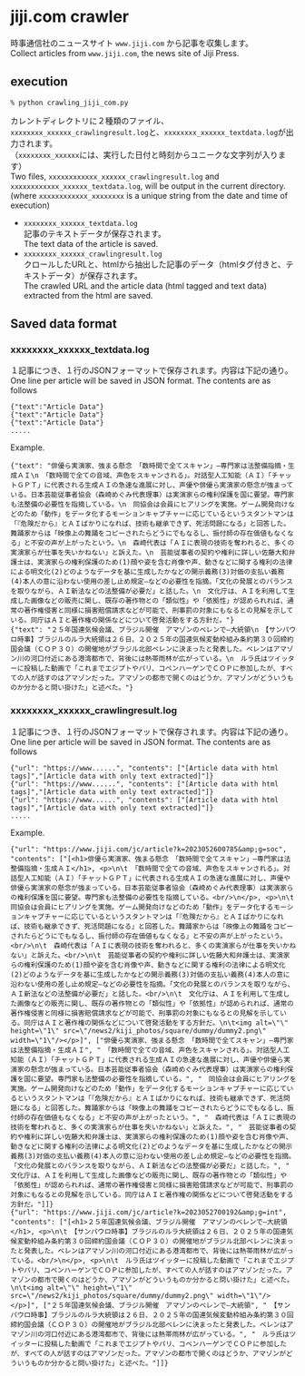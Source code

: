 # jiji.com crawler
時事通信社のニュースサイト `www.jiji.com` から記事を収集します。  
Collect articles from `www.jiji.com`, the news site of Jiji Press.

## execution 
```
% python crawling_jiji_com.py
```

カレントディレクトリに２種類のファイル、`xxxxxxxx_xxxxxx_crawlingresult.log`と、`xxxxxxxx_xxxxxx_textdata.log`が出力されます。  
（`xxxxxxxx_xxxxxx`には、実行した日付と時刻からユニークな文字列が入ります）  
Two files, `xxxxxxxxxxxx_xxxxxx_crawlingresult.log` and `xxxxxxxxxxxx_xxxxxx_textdata.log`, will be output in the current directory.  
(where `xxxxxxxxxxxx_xxxxxxxx` is a unique string from the date and time of execution)

* `xxxxxxxx_xxxxxx_textdata.log`  
記事のテキストデータが保存されます。  
The text data of the article is saved.
* `xxxxxxxx_xxxxxx_crawlingresult.log`  
クロールしたURLと、htmlから抽出した記事のデータ（htmlタグ付きと、テキストデータ）が保存されます。  
The crawled URL and the article data (html tagged and text data) extracted from the html are saved.

## Saved data format

### xxxxxxxx_xxxxxx_textdata.log

１記事につき、１行のJSONフォーマットで保存されます。内容は下記の通り。  
One line per article will be saved in JSON format. The contents are as follows

```
{"text":"Article Data"}
{"text":"Article Data"}
{"text":"Article Data"}
.....
```

Example.
```
{"text": "俳優ら実演家、強まる懸念　「数時間で全てスキャン」―専門家は法整備指摘・生成ＡＩ\n　「数時間で全ての音域、声色をスキャンされる」。対話型人工知能（ＡＩ）「チャットＧＰＴ」に代表される生成ＡＩの急速な進展に対し、声優や俳優ら実演家の懸念が強まっている。日本芸能従事者協会（森崎めぐみ代表理事）は実演家らの権利保護を国に要望。専門家も法整備の必要性を指摘している。\n　同協会は会員にヒアリングを実施。ゲーム開発向けなどのため「動作」をデータ化するモーションキャプチャーに応じているというスタントマンは「『危険だから』とＡＩばかりになれば、技術も継承できず、死活問題になる」と回答した。舞踊家からは「映像上の舞踊をコピーされたらどうにでもなるし、振付師の存在価値もなくなる」と不安の声が上がったという。\n　森崎代表は「ＡＩに表現の技術を奪われると、多くの実演家らが仕事を失いかねない」と訴えた。\n　芸能従事者の契約や権利に詳しい佐藤大和弁護士は、実演家らの権利保護のため(1)顔や姿を含む肖像や声、動きなどに関する権利の法律による明文化(2)どのようなデータを基に生成したかなどの開示義務(3)対価の支払い義務(4)本人の意に沿わない使用の差し止め規定―などの必要性を指摘。「文化の発展とのバランスを取りながら、ＡＩ新法などの法整備が必要だ」と話した。\n　文化庁は、ＡＩを利用して生成した画像などの販売に関し、既存の著作物との「類似性」や「依拠性」が認められれば、通常の著作権侵害と同様に損害賠償請求などが可能で、刑事罰の対象にもなるとの見解を示している。同庁はＡＩと著作権の関係などについて啓発活動をする方針だ。"}
{"text": "２５年国連気候会議、ブラジル開催　アマゾンのベレンで―大統領\n　【サンパウロ時事】ブラジルのルラ大統領は２６日、２０２５年の国連気候変動枠組み条約第３０回締約国会議（ＣＯＰ３０）の開催地がブラジル北部ベレンに決まったと発表した。ベレンはアマゾン川の河口付近にある港湾都市で、背後には熱帯雨林が広がっている。\n　ルラ氏はツイッターに投稿した動画で「これまでエジプトやパリ、コペンハーゲンでＣＯＰに参加したが、すべての人が話すのはアマゾンだった。アマゾンの都市で開くのはどうか、アマゾンがどういうものか分かると問い掛けた」と述べた。"}
```

### xxxxxxxx_xxxxxx_crawlingresult.log

１記事につき、１行のJSONフォーマットで保存されます。内容は下記の通り。  
One line per article will be saved in JSON format. The contents are as follows
```
{"url": "https://www......", "contents": ["[Article data with html tags]","[Article data with only text extracted]"]}
{"url": "https://www......", "contents": ["[Article data with html tags]","[Article data with only text extracted]"]}
{"url": "https://www......", "contents": ["[Article data with html tags]","[Article data with only text extracted]"]}
.....
```

Example.
```
{"url": "https://www.jiji.com/jc/article?k=2023052600785&amp;g=soc", "contents": ["[<h1>俳優ら実演家、強まる懸念　「数時間で全てスキャン」―専門家は法整備指摘・生成ＡＩ</h1>, <p>\n\t　「数時間で全ての音域、声色をスキャンされる」。対話型人工知能（ＡＩ）「チャットＧＰＴ」に代表される生成ＡＩの急速な進展に対し、声優や俳優ら実演家の懸念が強まっている。日本芸能従事者協会（森崎めぐみ代表理事）は実演家らの権利保護を国に要望。専門家も法整備の必要性を指摘している。<br/>\n</p>, <p>\n\t　同協会は会員にヒアリングを実施。ゲーム開発向けなどのため「動作」をデータ化するモーションキャプチャーに応じているというスタントマンは「『危険だから』とＡＩばかりになれば、技術も継承できず、死活問題になる」と回答した。舞踊家からは「映像上の舞踊をコピーされたらどうにでもなるし、振付師の存在価値もなくなる」と不安の声が上がったという。<br/>\n\t　森崎代表は「ＡＩに表現の技術を奪われると、多くの実演家らが仕事を失いかねない」と訴えた。<br/>\n\t　芸能従事者の契約や権利に詳しい佐藤大和弁護士は、実演家らの権利保護のため(1)顔や姿を含む肖像や声、動きなどに関する権利の法律による明文化(2)どのようなデータを基に生成したかなどの開示義務(3)対価の支払い義務(4)本人の意に沿わない使用の差し止め規定―などの必要性を指摘。「文化の発展とのバランスを取りながら、ＡＩ新法などの法整備が必要だ」と話した。<br/>\n\t　文化庁は、ＡＩを利用して生成した画像などの販売に関し、既存の著作物との「類似性」や「依拠性」が認められれば、通常の著作権侵害と同様に損害賠償請求などが可能で、刑事罰の対象にもなるとの見解を示している。同庁はＡＩと著作権の関係などについて啓発活動をする方針だ。\n\t<img alt=\"\" height=\"1\" src=\"/news2/kiji_photos/square/dummy/dummy2.png\" width=\"1\"/></p>]", ["俳優ら実演家、強まる懸念　「数時間で全てスキャン」―専門家は法整備指摘・生成ＡＩ", "　「数時間で全ての音域、声色をスキャンされる」。対話型人工知能（ＡＩ）「チャットＧＰＴ」に代表される生成ＡＩの急速な進展に対し、声優や俳優ら実演家の懸念が強まっている。日本芸能従事者協会（森崎めぐみ代表理事）は実演家らの権利保護を国に要望。専門家も法整備の必要性を指摘している。", "　同協会は会員にヒアリングを実施。ゲーム開発向けなどのため「動作」をデータ化するモーションキャプチャーに応じているというスタントマンは「『危険だから』とＡＩばかりになれば、技術も継承できず、死活問題になる」と回答した。舞踊家からは「映像上の舞踊をコピーされたらどうにでもなるし、振付師の存在価値もなくなる」と不安の声が上がったという。", "　森崎代表は「ＡＩに表現の技術を奪われると、多くの実演家らが仕事を失いかねない」と訴えた。", "　芸能従事者の契約や権利に詳しい佐藤大和弁護士は、実演家らの権利保護のため(1)顔や姿を含む肖像や声、動きなどに関する権利の法律による明文化(2)どのようなデータを基に生成したかなどの開示義務(3)対価の支払い義務(4)本人の意に沿わない使用の差し止め規定―などの必要性を指摘。「文化の発展とのバランスを取りながら、ＡＩ新法などの法整備が必要だ」と話した。", "　文化庁は、ＡＩを利用して生成した画像などの販売に関し、既存の著作物との「類似性」や「依拠性」が認められれば、通常の著作権侵害と同様に損害賠償請求などが可能で、刑事罰の対象にもなるとの見解を示している。同庁はＡＩと著作権の関係などについて啓発活動をする方針だ。"]]}
{"url": "https://www.jiji.com/jc/article?k=2023052700192&amp;g=int", "contents": ["[<h1>２５年国連気候会議、ブラジル開催　アマゾンのベレンで―大統領</h1>, <p>\n\t　【サンパウロ時事】ブラジルのルラ大統領は２６日、２０２５年の国連気候変動枠組み条約第３０回締約国会議（ＣＯＰ３０）の開催地がブラジル北部ベレンに決まったと発表した。ベレンはアマゾン川の河口付近にある港湾都市で、背後には熱帯雨林が広がっている。<br/>\n</p>, <p>\n\t　ルラ氏はツイッターに投稿した動画で「これまでエジプトやパリ、コペンハーゲンでＣＯＰに参加したが、すべての人が話すのはアマゾンだった。アマゾンの都市で開くのはどうか、アマゾンがどういうものか分かると問い掛けた」と述べた。\n\t<img alt=\"\" height=\"1\" src=\"/news2/kiji_photos/square/dummy/dummy2.png\" width=\"1\"/></p>]", ["２５年国連気候会議、ブラジル開催　アマゾンのベレンで―大統領", "　【サンパウロ時事】ブラジルのルラ大統領は２６日、２０２５年の国連気候変動枠組み条約第３０回締約国会議（ＣＯＰ３０）の開催地がブラジル北部ベレンに決まったと発表した。ベレンはアマゾン川の河口付近にある港湾都市で、背後には熱帯雨林が広がっている。", "　ルラ氏はツイッターに投稿した動画で「これまでエジプトやパリ、コペンハーゲンでＣＯＰに参加したが、すべての人が話すのはアマゾンだった。アマゾンの都市で開くのはどうか、アマゾンがどういうものか分かると問い掛けた」と述べた。"]]}
```
